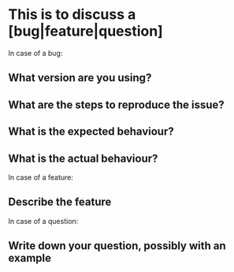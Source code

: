 # This is to discuss a [bug|feature|question]

In case of a bug:

## What version are you using?

## What are the steps to reproduce the issue?

## What is the expected behaviour?

## What is the actual behaviour?

In case of a feature:

## Describe the feature

In case of a question:

## Write down your question, possibly with an example

